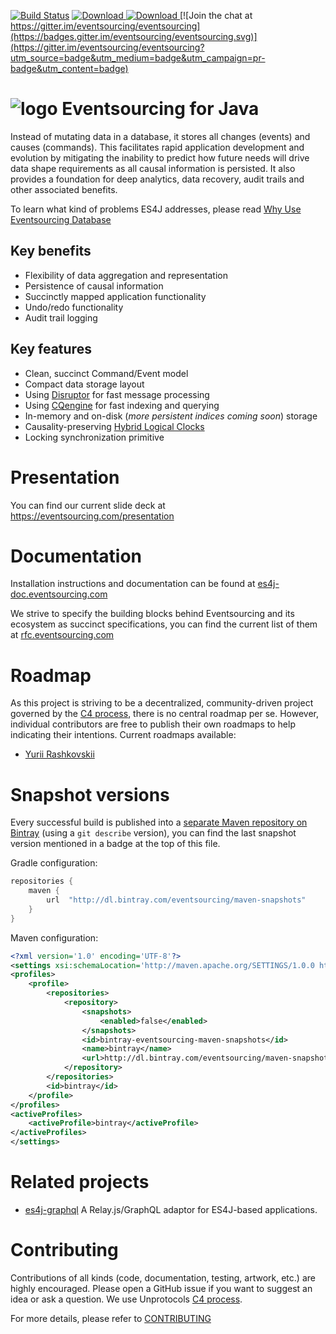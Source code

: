 [![Build Status](https://travis-ci.org/eventsourcing/es4j.svg?branch=master)](https://travis-ci.org/eventsourcing/es4j)
[ ![Download](https://api.bintray.com/packages/eventsourcing/maven/eventsourcing-core/images/download.svg) ](https://bintray.com/eventsourcing/maven/eventsourcing-core/_latestVersion)
[ ![Download](https://api.bintray.com/packages/eventsourcing/maven-snapshots/eventsourcing-core/images/download.svg) ](https://bintray.com/eventsourcing/maven-snapshots/eventsourcing-core/_latestVersion)
[![Join the chat at https://gitter.im/eventsourcing/eventsourcing](https://badges.gitter.im/eventsourcing/eventsourcing.svg)](https://gitter.im/eventsourcing/eventsourcing?utm_source=badge&utm_medium=badge&utm_campaign=pr-badge&utm_content=badge)

# ![logo](https://eventsourcing.com/android-icon-48x48.png) Eventsourcing for Java

Instead of mutating data in a database, it stores all changes (events) and causes (commands). This facilitates rapid application development and evolution by mitigating the inability to predict how future needs will drive data shape requirements as all causal information is persisted. It also provides a foundation for deep analytics, data recovery, audit trails and other associated benefits.

To learn what kind of problems ES4J addresses, please read [Why Use Eventsourcing Database](https://blog.eventsourcing.com/why-use-eventsourcing-database-6b5e2ac61848)

## Key benefits

* Flexibility of data aggregation and representation
* Persistence of causal information
* Succinctly mapped application functionality
* Undo/redo functionality
* Audit trail logging

## Key features

* Clean, succinct Command/Event model
* Compact data storage layout
* Using [Disruptor](https://lmax-exchange.github.io/disruptor/) for fast message processing
* Using [CQengine](https://github.com/npgall/cqengine) for fast indexing and querying
* In-memory and on-disk (*more persistent indices coming soon*) storage
* Causality-preserving [Hybrid Logical Clocks](http://www.cse.buffalo.edu/tech-reports/2014-04.pdf)
* Locking synchronization primitive

# Presentation

You can find our current slide deck at https://eventsourcing.com/presentation

# Documentation

Installation instructions and documentation can be found at [es4j-doc.eventsourcing.com](http://es4j-doc.eventsourcing.com)

We strive to specify the building blocks behind Eventsourcing and its ecosystem as succinct specifications, you can find the current list of them at [rfc.eventsourcing.com](http://rfc.eventsourcing.com)

# Roadmap

As this project is striving to be a decentralized, community-driven project governed by the [C4 process](http://rfc.unprotocols.org/spec:1/C4), there is no central roadmap per se. However, individual
contributors are free to publish their own roadmaps to help indicating their intentions. Current roadmaps available:

* [Yurii Rashkovskii](https://github.com/yrashk/es4j/milestones/Roadmap)

# Snapshot versions

Every successful build is published into a [separate Maven repository on Bintray](https://bintray.com/eventsourcing/maven-snapshots) (using a `git describe`
version), you can find the last snapshot version mentioned in a badge at the top of this file.

Gradle configuration:

```groovy
repositories {
    maven {
        url  "http://dl.bintray.com/eventsourcing/maven-snapshots"
    }
}
```

Maven configuration:

```xml
<?xml version='1.0' encoding='UTF-8'?>
<settings xsi:schemaLocation='http://maven.apache.org/SETTINGS/1.0.0 http://maven.apache.org/xsd/settings-1.0.0.xsd' xmlns='http://maven.apache.org/SETTINGS/1.0.0' xmlns:xsi='http://www.w3.org/2001/XMLSchema-instance'>
<profiles>
	<profile>
		<repositories>
			<repository>
				<snapshots>
					<enabled>false</enabled>
				</snapshots>
				<id>bintray-eventsourcing-maven-snapshots</id>
				<name>bintray</name>
				<url>http://dl.bintray.com/eventsourcing/maven-snapshots</url>
			</repository>
		</repositories>
		<id>bintray</id>
	</profile>
</profiles>
<activeProfiles>
	<activeProfile>bintray</activeProfile>
</activeProfiles>
</settings>
```

# Related projects

* [es4j-graphql](https://github.com/eventsourcing/es4j-graphql) A Relay.js/GraphQL adaptor for ES4J-based applications.

# Contributing

Contributions of all kinds (code, documentation, testing, artwork, etc.) are highly encouraged. Please open a GitHub issue if you want to suggest an idea or ask a question. We use Unprotocols [C4 process](http://rfc.unprotocols.org/1/).

For more details, please refer to [CONTRIBUTING](CONTRIBUTING.md)
